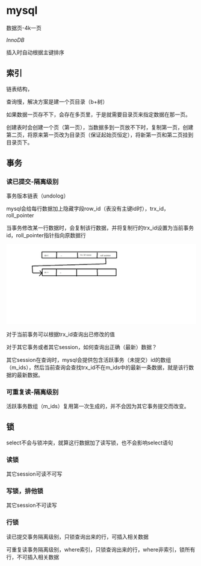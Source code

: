 # mysql

数据页-4k一页

*InnoDB*

插入时自动根据主键排序

## 索引

链表结构，

查询慢，解决方案是建一个页目录（b+树）

如果数据一页存不下，会存在多页里，于是就需要目录页来指定数据在那一页。

创建表时会创建一个页（第一页），当数据多到一页放不下时，复制第一页，创建第二页，将原来第一页改为目录页（保证起始页恒定），将新第一页和第二页挂到目录页下。

## 事务

### 读已提交-隔离级别

事务版本链表（undolog）

mysql会给每行数据加上隐藏字段row_id（表没有主键id时），trx_id， roll_pointer

当事务修改某一行数据时，会复制该行数据，并将复制行的trx_id设置为当前事务id，roll_pointer指针指向原数据行

![](mysql-事务.png)

对于当前事务可以根据trx_id查询出已修改的值

对于其它事务或者其它session，如何查询出正确（最新）数据？

​	其它session在查询时，mysql会提供包含活跃事务（未提交）id的数组（m_ids），然后当前查询会查找trx_id不在m_ids中的最新一条数据，就是该行数据的最新数据。

### 可重复读-隔离级别

活跃事务数组（m_ids）复用第一次生成的，并不会因为其它事务提交而改变。

## 锁

select不会与锁冲突，就算这行数据加了读写锁，也不会影响select语句

### 读锁

其它session可读不可写

### 写锁，排他锁

其它session不可读写

### 行锁

读已提交事务隔离级别，只锁查询出来的行，可插入相关数据

可重复读事务隔离级别，where索引，只锁查询出来的行，where非索引，锁所有行，不可插入相关数据


